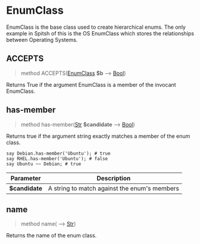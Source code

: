 # EnumClass
 EnumClass is the base class used to create hierarchical enums. The only example in Spitsh of this is the OS EnumClass which stores the relationships between Operating Systems.
## ACCEPTS
>method ACCEPTS([EnumClass](./EnumClass.md) **$b** ⟶ [Bool](./Bool.md))


 Returns True if the argument EnumClass is a member of the invocant EnumClass.
## has-member
>method has-member([Str](./Str.md) **$candidate** ⟶ [Bool](./Bool.md))


 Returns true if the argument string exactly matches a member of the enum class.
```perl6
say Debian.has-member('Ubuntu'); # true
say RHEL.has-member('Ubuntu'); # false
say Ubuntu ~~ Debian; # true
```

|Parameter|Description|
|---------|-----------|
|**$candidate**| A string to match against the enum's members|
## name
>method name( ⟶ [Str](./Str.md))


 Returns the name of the enum class.
